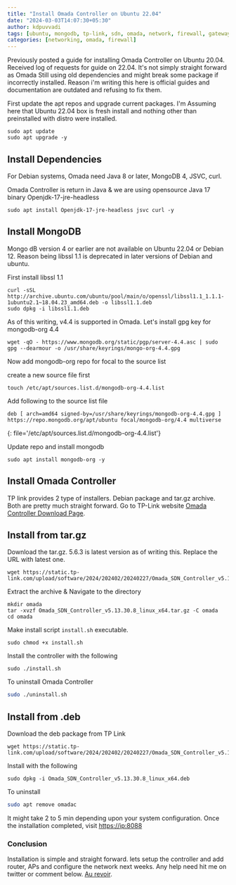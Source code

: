 ```yaml
---
title: "Install Omada Controller on Ubuntu 22.04"
date: "2024-03-03T14:07:30+05:30"
author: kdpuvvadi
tags: [ubuntu, mongodb, tp-link, sdn, omada, network, firewall, gateway, vpn, proxmox]
categories: [networking, omada, firewall]
---
```


Previously posted a guide for installing Omada Controller on Ubuntu 20.04. Received log of requests for guide on 22.04. It's not simply straight forward as Omada Still using old dependencies and might break some package if incorrectly installed. Reason i'm writing this here is official guides and documentation are outdated and refusing to fix them.

First update the apt repos and upgrade current packages. I'm Assuming here that Ubuntu 22.04 box is fresh install and nothing other than preinstalled with distro were installed.

```shell
sudo apt update
sudo apt upgrade -y
```

## Install Dependencies

For Debian systems, Omada need Java 8 or later, MongoDB 4, JSVC, curl.


Omada Controller is return in Java & we are using opensource Java 17 binary Openjdk-17-jre-headless

```shell
sudo apt install Openjdk-17-jre-headless jsvc curl -y
```

## Install MongoDB

Mongo dB version 4 or earlier are not available on Ubuntu 22.04 or Debian 12. Reason being libssl 1.1 is deprecated in later versions of Debian and ubuntu. 

First install libssl 1.1

```shell
curl -sSL http://archive.ubuntu.com/ubuntu/pool/main/o/openssl/libssl1.1_1.1.1-1ubuntu2.1~18.04.23_amd64.deb -o libssl1.1.deb
sudo dpkg -i libssl1.1.deb
```

As of this writing, v4.4 is supported in Omada. Let's install gpg key for mongodb-org 4.4

```shell
wget -qO - https://www.mongodb.org/static/pgp/server-4.4.asc | sudo gpg --dearmour -o /usr/share/keyrings/mongo-org-4.4.gpg
```

Now add mongodb-org repo for focal to the source list

create a new source file first

```shell
touch /etc/apt/sources.list.d/mongodb-org-4.4.list
```

Add following to the source list file
```
deb [ arch=amd64 signed-by=/usr/share/keyrings/mongodb-org-4.4.gpg ] https://repo.mongodb.org/apt/ubuntu focal/mongodb-org/4.4 multiverse
```
{: file='/etc/apt/sources.list.d/mongodb-org-4.4.list'}

Update repo and install mongodb

```shell
sudo apt install mongodb-org -y
```

## Install Omada Controller

TP link provides 2 type of installers. Debian package and tar.gz archive. Both are pretty much straight forward. Go to TP-Link website [Omada Controller Download Page](https://www.tp-link.com/en/support/download/omada-software-controller/).

## Install from tar.gz

Download the tar.gz. 5.6.3 is latest version as of writing this. Replace the URL with latest one.

```shell
wget https://static.tp-link.com/upload/software/2024/202402/20240227/Omada_SDN_Controller_v5.13.30.8_linux_x64.tar.gz
```

Extract the archive & Navigate to the directory

```shell
mkdir omada
tar -xvzf Omada_SDN_Controller_v5.13.30.8_linux_x64.tar.gz -C omada
cd omada
```

Make install script `install.sh` executable.

```shell
sudo chmod +x install.sh
```

Install the controller with the following

```shell
sudo ./install.sh
```

To uninstall Omada Controller

```bash
sudo ./uninstall.sh
```

## Install from .deb

Download the deb package from TP Link

```shell
wget https://static.tp-link.com/upload/software/2024/202402/20240227/Omada_SDN_Controller_v5.13.30.8_linux_x64.deb
```

Install with the following

```shell
sudo dpkg -i Omada_SDN_Controller_v5.13.30.8_linux_x64.deb
```

To uninstall

```bash
sudo apt remove omadac
```

It might take 2 to 5 min depending upon your system configuration. Once the installation completed, visit <https://ip:8088>

### Conclusion

Installation is simple and straight forward. lets setup the controller and add router, APs and configure the network next weeks. Any help need hit me on twitter or comment below. [Au revoir](#conclusion).
